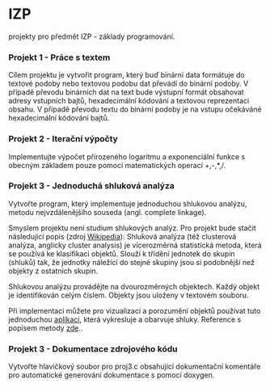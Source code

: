# IZP
projekty pro předmět IZP - základy programování.

### Projekt 1 - Práce s textem

Cílem projektu je vytvořit program, který buď binární data formátuje do textové podoby nebo textovou podobu dat převádí do binární podoby. V případě převodu binárních dat na text bude výstupní formát obsahovat adresy vstupních bajtů, hexadecimální kódování a textovou reprezentaci obsahu. V případě převodu textu do binární podoby je na vstupu očekáváné hexadecimální kódování bajtů.

### Projekt 2 - Iterační výpočty

Implementujte výpočet přirozeného logaritmu a exponenciální funkce s obecným základem pouze pomocí matematických operací +,-,*,/.

### Projekt 3 - Jednoduchá shluková analýza

Vytvořte program, který implementuje jednoduchou shlukovou analýzu, metodu nejvzdálenějšího souseda (angl. complete linkage).

Smyslem projektu není studium shlukových analýz. Pro projekt bude stačit následující popis (zdroj [Wikipedia](https://cs.wikipedia.org/wiki/Shlukov%C3%A1_anal%C3%BDza)): Shluková analýza (též clusterová analýza, anglicky cluster analysis) je vícerozměrná statistická metoda, která se používá ke klasifikaci objektů. Slouží k třídění jednotek do skupin (shluků) tak, že jednotky náležící do stejné skupiny jsou si podobnější než objekty z ostatních skupin.

Shlukovou analýzu provádějte na dvourozměrných objektech. Každý objekt je identifikován celým číslem. Objekty jsou uloženy v textovém souboru.

Při implementaci můžete pro vizualizaci a porozumění objektů používat tuto jednoduchou [aplikaci](http://www.fit.vutbr.cz/study/courses/IZP/public/cluster.php), která vykresluje a obarvuje shluky. Reference s popisem metody [zde](https://is.muni.cz/th/172767/fi_b/5739129/web/web/clsrov.html)..

### Projekt 3 - Dokumentace zdrojového kódu

Vytvořte hlavičkový soubor pro proj3.c obsahující dokumentační komentáře pro automatické generování dokumentace s pomocí doxygen.
